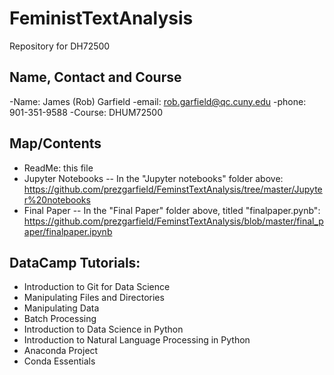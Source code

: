 # FeministTextAnalysis
Repository for DH72500

## Name, Contact and Course
-Name: James (Rob) Garfield
-email: rob.garfield@qc.cuny.edu
-phone: 901-351-9588
-Course: DHUM72500

## Map/Contents
* ReadMe: this file
* Jupyter Notebooks -- In the "Jupyter notebooks" folder above: https://github.com/prezgarfield/FeminstTextAnalysis/tree/master/Jupyter%20notebooks
* Final Paper -- In the "Final Paper" folder above, titled "finalpaper.pynb": https://github.com/prezgarfield/FeminstTextAnalysis/blob/master/final_paper/finalpaper.ipynb

## DataCamp Tutorials:
* Introduction to Git for Data Science
* Manipulating Files and Directories
* Manipulating Data
* Batch Processing
* Introduction to Data Science in Python
* Introduction to Natural Language Processing in Python
* Anaconda Project
* Conda Essentials
